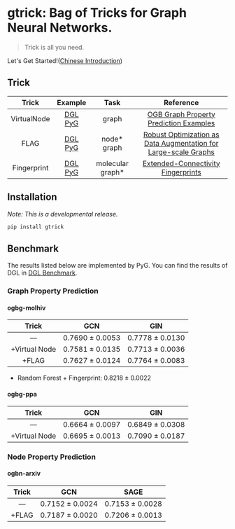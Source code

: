 # gtrick: Bag of Tricks for Graph Neural Networks.

> Trick is all you need. 

Let's Get Started!([Chinese Introduction](https://zhuanlan.zhihu.com/p/508876898))

## Trick

|     Trick    | Example | Task | Reference |
|:------------:|:------------:|:------------:|:-----:|
| VirtualNode |  [DGL](https://nbviewer.org/github/sangyx/gtrick/blob/main/benchmark/dgl/VirtualNode.ipynb)<br>[PyG](https://nbviewer.org/github/sangyx/gtrick/blob/main/benchmark/pyg/VirtualNode.ipynb) | graph | [OGB Graph Property Prediction Examples](https://github.com/snap-stanford/ogb/tree/master/examples/graphproppred/mol) |
| FLAG |  [DGL](https://nbviewer.org/github/sangyx/gtrick/blob/main/benchmark/dgl/FLAG.ipynb)<br>[PyG](https://nbviewer.org/github/sangyx/gtrick/blob/main/benchmark/pyg/FLAG.ipynb) | node*<br>graph | [Robust Optimization as Data Augmentation for Large-scale Graphs](https://arxiv.org/abs/2010.09891) |
| Fingerprint |  [DGL](https://nbviewer.org/github/sangyx/gtrick/blob/main/benchmark/dgl/Fingerprint.ipynb)<br>[PyG](https://nbviewer.org/github/sangyx/gtrick/blob/main/benchmark/pyg/Fingerprint.ipynb) | molecular graph* | [Extended-Connectivity Fingerprints](https://pubs.acs.org/doi/10.1021/ci100050t) |


## Installation

*Note: This is a developmental release.*

```bash
pip install gtrick
```

## Benchmark

The results listed below are implemented by PyG. You can find the results of DGL in [DGL Benchmark](benchmark/dgl/README.md).

### Graph Property Prediction

#### ogbg-molhiv

|     Trick     |       GCN       |       GIN       |
|:-------------:|:---------------:|:---------------:|
|       —       | 0.7690 ± 0.0053 | 0.7778 ± 0.0130 |
| +Virtual Node | 0.7581 ± 0.0135 | 0.7713 ± 0.0036 |
|     +FLAG     | 0.7627 ± 0.0124 | 0.7764 ± 0.0083 |

* Random Forest + Fingerprint: 0.8218 ± 0.0022

#### ogbg-ppa

|     Trick     |       GCN       |       GIN       |
|:-------------:|:---------------:|:---------------:|
|       —       | 0.6664 ± 0.0097 | 0.6849 ± 0.0308 |
| +Virtual Node | 0.6695 ± 0.0013 | 0.7090 ± 0.0187 |

### Node Property Prediction

#### ogbn-arxiv

|     Trick     |       GCN       |       SAGE      |
|:-------------:|:---------------:|:---------------:|
|       —       | 0.7152 ± 0.0024 | 0.7153 ± 0.0028 |
|     +FLAG     | 0.7187 ± 0.0020 | 0.7206 ± 0.0013 |